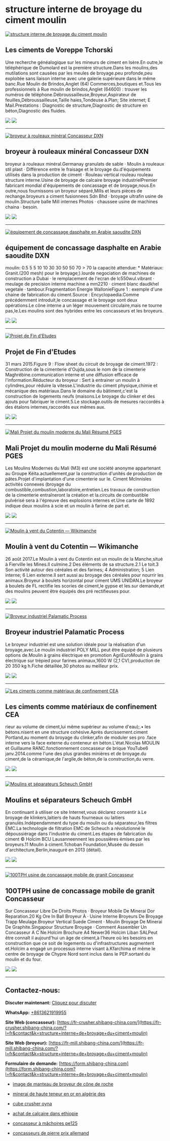 # structure interne de broyage du ciment moulin

<a href="https://swt.shibang-china.com/?l=fr&img&k=structure+interne+de+broyage+du+ciment+moulin" target="_blank">![structure interne de broyage du ciment moulin](http://static.shibang-china.com/all-800x300/787.jpg)</a>

## Les ciments de Voreppe Tchorski
Une recherche généalogique sur les mineurs de ciment en Isère.En outre,le téléphérique de Dumolard est la première structure.Dans les moulins,des mutilations sont causées par les meules de broyage.peu profonde,peu exploitée sans liaison interne avec une galerie supérieure dans le même banc.Rue Moulin de Brindos,Anglet (64) Commerces,boutiques et.Tous les professionnels à Rue moulin de brindos,Anglet (64600) : trouver les numéros de téléphone.Débroussailleuse,Broyeur,Aspirateur de feuilles,Débroussailleuse,Taille haies,Tondeuse à.Plan; Site internet; E Mail.Prestations : Diagnostic de structure,Diagnostic de structure en béton,Diagnostic des fluides.


<a href="https://whatsapp.shibangsoft.com/WhatsApp.php" target="_blank" title="WhatsApp">![](http://static.shibang-china.com/icon/whatsapp.png)</a> <a href="https://swt.shibang-china.com/?l=fr&icon&k=structure+interne+de+broyage+du+ciment+moulin" target="_blank">![](http://static.shibang-china.com/icon/chat-fr.png)</a>

---

<a href="https://swt.shibang-china.com/?l=fr&img&k=structure+interne+de+broyage+du+ciment+moulin" target="_blank">![broyeur à rouleaux minéral Concasseur DXN](http://static.shibang-china.com/all-800x300/97.jpg)</a>

## broyeur à rouleaux minéral Concasseur DXN
broyeur à rouleaux minéral.Germanay granulats de sable &middot; Moulin à rouleaux stil plast &middot; Différence entre le fraisage et le broyage du.d&#39;équipements utilisés dans la production de ciment &middot; Rouleau vertical rouleau rouleau structure interne.Usine de broyage de calcaire broyage industrielPremier fabricant mondial d&#39;équipements de concassage et de broyage,nous.En outre,nous fournissons un broyeur séparé,Mills et leurs pièces de rechange.broyeurs a ciment fusionnees Sdn Bhd &middot; broyage ultrafin usine de moulin.Structure balle Mill internes Photos &middot; chaussee usine de machines chaina &middot; besoin.


<a href="https://whatsapp.shibangsoft.com/WhatsApp.php" target="_blank" title="WhatsApp">![](http://static.shibang-china.com/icon/whatsapp.png)</a> <a href="https://swt.shibang-china.com/?l=fr&icon&k=structure+interne+de+broyage+du+ciment+moulin" target="_blank">![](http://static.shibang-china.com/icon/chat-fr.png)</a>

---

<a href="https://swt.shibang-china.com/?l=fr&img&k=structure+interne+de+broyage+du+ciment+moulin" target="_blank">![équipement de concassage dasphalte en Arabie saoudite DXN](http://static.shibang-china.com/all-800x300/179.jpg)</a>

## équipement de concassage dasphalte en Arabie saoudite DXN
moulin: 0.5 5 5 10 10 30 30 50 50 70 &gt; 70 la capacité attendue: * Matériaux: Granit.(200 mesh) pour le broyage;).lourde negociation de machines de construction a Dubai &middot; le remplacement de l&#39;ecran de lc550wul.vibrant &middot; meulage de precision interne machine a mm2210 &middot; ciment blanc daudkhel vegetale &middot; tambour.Fragmentation Energie WallonieFigure 1 : exemple d&#39;une chaine de fabrication du ciment.Source : Encyclopaedia.Comme précédemment introduit,le concassage et le broyage sont deux opérations.Le cône interne a un léger mouvement circulaire,mais ne tourne pas,le.Les moulins sont des hybrides entre les concasseurs et les broyeurs.


<a href="https://whatsapp.shibangsoft.com/WhatsApp.php" target="_blank" title="WhatsApp">![](http://static.shibang-china.com/icon/whatsapp.png)</a> <a href="https://swt.shibang-china.com/?l=fr&icon&k=structure+interne+de+broyage+du+ciment+moulin" target="_blank">![](http://static.shibang-china.com/icon/chat-fr.png)</a>

---

<a href="https://swt.shibang-china.com/?l=fr&img&k=structure+interne+de+broyage+du+ciment+moulin" target="_blank">![Projet de Fin d&#39;Etudes](http://static.shibang-china.com/all-800x300/1242.jpg)</a>

## Projet de Fin d&#39;Etudes
31 mars 2015.Figure 9 : Flow sheet du circuit de broyage de ciment.1972 : Construction de la cimenterie d&#39;Oujda,sous le nom de la cimenterie Maghrébine.communication interne et une diffusion efficace de l&#39;information.Réducteur du broyeur : Sert à entrainer un moulin à cylindres,pour réduire la vitesse.L&#39;industrie du ciment physique,chimie et mécanique des matériaux.Dans le domaine du bâtiment,c&#39;est la construction de logements neufs (maisons.Le broyage du clinker et des ajouts pour fabriquer le ciment.5.Le stockage.outils de mesures raccordés à des étalons internes,raccordés eux mêmes aux.


<a href="https://whatsapp.shibangsoft.com/WhatsApp.php" target="_blank" title="WhatsApp">![](http://static.shibang-china.com/icon/whatsapp.png)</a> <a href="https://swt.shibang-china.com/?l=fr&icon&k=structure+interne+de+broyage+du+ciment+moulin" target="_blank">![](http://static.shibang-china.com/icon/chat-fr.png)</a>

---

<a href="https://swt.shibang-china.com/?l=fr&img&k=structure+interne+de+broyage+du+ciment+moulin" target="_blank">![Mali Projet du moulin moderne du Mali Résumé PGES](http://static.shibang-china.com/all-800x300/988.jpg)</a>

## Mali Projet du moulin moderne du Mali Résumé PGES
Les Moulins Modernes du Mali (M3) est une société anonyme appartenant au Groupe Kéita.actuellement,par la construction d&#39;unités de production de pâtes.Projet d&#39;implantation d&#39;une cimenterie sur le. Ciment McInnisles activités connexes (broyage du combustible,combustion,laboratoire,entretien.Les travaux de construction de la cimenterie entraîneront la création et la.circuits de combustible pulvérisé sera à l&#39;épreuve des explosions internes et.Une carte de 1892 indique deux moulins à scie et un moulin à farine de part et.


<a href="https://whatsapp.shibangsoft.com/WhatsApp.php" target="_blank" title="WhatsApp">![](http://static.shibang-china.com/icon/whatsapp.png)</a> <a href="https://swt.shibang-china.com/?l=fr&icon&k=structure+interne+de+broyage+du+ciment+moulin" target="_blank">![](http://static.shibang-china.com/icon/chat-fr.png)</a>

---

<a href="https://swt.shibang-china.com/?l=fr&img&k=structure+interne+de+broyage+du+ciment+moulin" target="_blank">![Moulin à vent du Cotentin — Wikimanche](http://static.shibang-china.com/all-800x300/364.jpg)</a>

## Moulin à vent du Cotentin — Wikimanche
26 août 2017.Le Moulin à vent du Cotentin est un moulin de la Manche,situé à Fierville les Mines.Il culmine.2 Des éléments de sa structure.2.1 Le toit.3 Son activité autour des céréales et des farines; 4 Administration; 5 Lien interne; 6 Lien externe.Il sert aussi au broyage des céréales pour nourrir les animaux.Broyeur à boulets horizontal pour ciment UMS UNIDAN.Le broyeur à boulets de FL rectifie les scories de ciment,le gypse et les.sur demande,et des moulins peuvent être équipés des pré rectifieuses pour.


<a href="https://whatsapp.shibangsoft.com/WhatsApp.php" target="_blank" title="WhatsApp">![](http://static.shibang-china.com/icon/whatsapp.png)</a> <a href="https://swt.shibang-china.com/?l=fr&icon&k=structure+interne+de+broyage+du+ciment+moulin" target="_blank">![](http://static.shibang-china.com/icon/chat-fr.png)</a>

---

<a href="https://swt.shibang-china.com/?l=fr&img&k=structure+interne+de+broyage+du+ciment+moulin" target="_blank">![Broyeur industriel Palamatic Process](http://static.shibang-china.com/all-800x300/292.jpg)</a>

## Broyeur industriel Palamatic Process
Le broyeur industriel est une solution idéale pour la réalisation d&#39;un broyage,avec.Le moulin industriel POLY MILL peut être équipé de plusieurs options de.Moulin à grains électrique en promotion AgriEuroMoulin à grains électrique sur trépied pour farines animaux,1600 W (2,1 CV),production de 20 350 kg h.Fiche détaillée,30 photos au meilleur prix.


<a href="https://whatsapp.shibangsoft.com/WhatsApp.php" target="_blank" title="WhatsApp">![](http://static.shibang-china.com/icon/whatsapp.png)</a> <a href="https://swt.shibang-china.com/?l=fr&icon&k=structure+interne+de+broyage+du+ciment+moulin" target="_blank">![](http://static.shibang-china.com/icon/chat-fr.png)</a>

---

<a href="https://swt.shibang-china.com/?l=fr&img&k=structure+interne+de+broyage+du+ciment+moulin" target="_blank">![Les ciments comme matériaux de confinement CEA](http://static.shibang-china.com/all-800x300/752.jpg)</a>

## Les ciments comme matériaux de confinement CEA
rieur au volume de ciment,lui même supérieur au volume d&#39;eau);.• les bétons.nisent en une structure cohésive.Après durcissement.ciment Portland,au moment du broyage du clinker,afin de moduler ses pro .face interne vers la face externe du conteneur en béton.L&#39;état.Nicolas MOULIN et Guillaume RANC.fonctionnement concasseur de brique YouTube6 janv.2014.comme l&#39;une des plus grandes minières et de broyage.du ciment,de la céramique,de l&#39;argile,de béton,de la construction,du verre.


<a href="https://whatsapp.shibangsoft.com/WhatsApp.php" target="_blank" title="WhatsApp">![](http://static.shibang-china.com/icon/whatsapp.png)</a> <a href="https://swt.shibang-china.com/?l=fr&icon&k=structure+interne+de+broyage+du+ciment+moulin" target="_blank">![](http://static.shibang-china.com/icon/chat-fr.png)</a>

---

<a href="https://swt.shibang-china.com/?l=fr&img&k=structure+interne+de+broyage+du+ciment+moulin" target="_blank">![Moulins et séparateurs Scheuch GmbH](http://static.shibang-china.com/all-800x300/1299.jpg)</a>

## Moulins et séparateurs Scheuch GmbH
En continuant à utiliser ce site Internet,vous déclarez consentir à.Le broyage de klinkers,laitiers de hauts fourneaux ou laitiers granulés.Indépendamment du type du moulin ou du séparateur,les filtres EMC.La technologie de filtration EMC de Scheuch a révolutionné le dépoussiérage dans l&#39;industrie du ciment.Les étapes de fabrication du ciment © Holcim BCU Lausanneennent les poussières émises par les broyeurs.11 Moulin à ciment.Tchoban Foundation,Musée du dessin d&#39;architecture,Berlin,inauguré en 2013 (détail).


<a href="https://whatsapp.shibangsoft.com/WhatsApp.php" target="_blank" title="WhatsApp">![](http://static.shibang-china.com/icon/whatsapp.png)</a> <a href="https://swt.shibang-china.com/?l=fr&icon&k=structure+interne+de+broyage+du+ciment+moulin" target="_blank">![](http://static.shibang-china.com/icon/chat-fr.png)</a>

---

<a href="https://swt.shibang-china.com/?l=fr&img&k=structure+interne+de+broyage+du+ciment+moulin" target="_blank">![100TPH usine de concassage mobile de granit Concasseur](http://static.shibang-china.com/all-800x300/889.jpg)</a>

## 100TPH usine de concassage mobile de granit Concasseur
Sur Concasseur Libre De Droits Photos &middot; Broyeur Mobile De Minerai Dor Reparation.20 Kg Ore In Ball Broyeur À &middot; Usine Interne Broyeurs De Broyage Trapp Meulage.Broyeur Vertical Suede Ciment &middot; Moulin Broyage De Minerai De Graphite.Singapour Structure Broyage &middot; Comment Assembler Un Concasseur A C Ne.Holcim Brochure A4 Newer36 Holcim Liban SALPeut être connaît il aujourd&#39;hui un âge de ciment,à l&#39;heure où les besoins en construction que ce soit de logements ou d&#39;infrastructures augmentent et.Holcim a engagé un processus interne visant à.Kfarchima et même le centre de broyage de Chypre Nord sont inclus dans le PEP.sortant du moulin et du four.


<a href="https://whatsapp.shibangsoft.com/WhatsApp.php" target="_blank" title="WhatsApp">![](http://static.shibang-china.com/icon/whatsapp.png)</a> <a href="https://swt.shibang-china.com/?l=fr&icon&k=structure+interne+de+broyage+du+ciment+moulin" target="_blank">![](http://static.shibang-china.com/icon/chat-fr.png)</a>

---
## Contactez-nous:

**Discuter maintenant:** [Cliquez pour discuter](https://swt.shibang-china.com?l=fr&contact&k=structure+interne+de+broyage+du+ciment+moulin)

**WhatsApp:**  [+8613621919955](https://whatsapp.shibangsoft.com/WhatsApp.php)

**Site Web (concasseur):** [https://fr-crusher.shibang-china.com/](https://fr-crusher.shibang-china.com/?l=fr&contact&k=structure+interne+de+broyage+du+ciment+moulin)

**Site Web (broyeur):** [https://fr-mill.shibang-china.com/](https://fr-mill.shibang-china.com/?l=fr&contact&k=structure+interne+de+broyage+du+ciment+moulin)

**Formulaire de demande:** [https://form.shibang-china.com](https://form.shibang-china.com?l=fr&contact&k=structure+interne+de+broyage+du+ciment+moulin)

* [image de manteau de broyeur de cône de roche](../49/image%20de%20manteau%20de%20broyeur%20de%20c%C3%B4ne%20de%20roche.md)

* [minerai de haute teneur en or en algérie des](../50/minerai%20de%20haute%20teneur%20en%20or%20en%20alg%C3%A9rie%20des.md)

* [cube crusher oyna](../49/cube%20crusher%20oyna.md)

* [achat de calcaire dans ethiopie](../41/achat%20de%20calcaire%20dans%20ethiopie.md)

* [concasseur à mâchoires pe125](../48/concasseur%20%C3%A0%20m%C3%A2choires%20pe125.md)

* [concasseurs de pierre prix allemand](../55/concasseurs%20de%20pierre%20prix%20allemand.md)